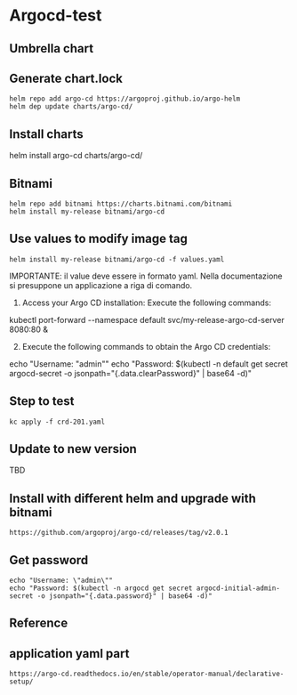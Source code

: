 Argocd-test
===========

Umbrella chart
---------------

## Generate chart.lock

    helm repo add argo-cd https://argoproj.github.io/argo-helm
    helm dep update charts/argo-cd/

## Install charts
helm install argo-cd charts/argo-cd/

Bitnami
-------

    helm repo add bitnami https://charts.bitnami.com/bitnami
    helm install my-release bitnami/argo-cd

## Use values to modify image tag

    helm install my-release bitnami/argo-cd -f values.yaml

IMPORTANTE: il value deve essere in formato yaml. Nella documentazione si presuppone un applicazione a riga di comando.

1. Access your Argo CD installation:
  Execute the following commands:

  kubectl port-forward --namespace default svc/my-release-argo-cd-server 8080:80 &

2. Execute the following commands to obtain the Argo CD credentials:

  echo "Username: \"admin\""
  echo "Password: $(kubectl -n default get secret argocd-secret -o jsonpath="{.data.clearPassword}" | base64 -d)"


## Step to test

    kc apply -f crd-201.yaml
    

## Update to new version
TBD

Install with different helm and upgrade with bitnami
----------------------------------------------------

    https://github.com/argoproj/argo-cd/releases/tag/v2.0.1

## Get password
    echo "Username: \"admin\""
    echo "Password: $(kubectl -n argocd get secret argocd-initial-admin-secret -o jsonpath="{.data.password}" | base64 -d)"

Reference
---------

## application yaml part

    https://argo-cd.readthedocs.io/en/stable/operator-manual/declarative-setup/
